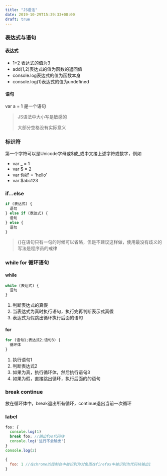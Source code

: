 ```yaml
---
title: "JS语法"
date: 2019-10-29T15:39:33+08:00
draft: true
---
```


### 表达式与语句

#### 表达式
- 1+2 表达式的值为3
- add(1,2)表达式的值为函数的返回值
- console.log表达式的值为函数本身
- console.log(1)表达式的值为undefined

#### 语句
var a = 1 是一个语句

> JS语法中大小写是敏感的
>
> 大部分空格没有实际意义

### 标识符
第一个字符可以是Unicode字母或$或_或中文接上述字符或数字，例如

- var _ = 1
- var $ = 2
- var 你好 = 'hello' 
- var $abc123

### if...else
```javascript
if (表达式) {
  语句
} else if (表达式) {
  语句
} else {
  语句
}
```

> {}在语句只有一句的时候可以省略，但是不建议这样做，使用最没有歧义的写法是程序员的戒律

### while for 循环语句
#### while
```javascript
while (表达式) {
  语句
}
``` 

1. 判断表达式的真假
2. 当表达式为真时执行语句，执行完再判断表示式真假
3. 表达式为假跳出循环执行后面的语句

#### for
```javascript
for (语句1;表达式2;语句3) {
  循环体
}
```

1. 执行语句1
2. 判断表达式2
3. 如果为真，执行循环体，然后执行语句3
4. 如果为假，直接跳出循环，执行后面的的语句

### break continue
放在循环体中，break退出所有循环，continue退出当前一次循环

### label
```javascript
foo: {
  console.log(1)
  break foo; //跳出foo代码块
  console.log('这行不会输出')
}
console.log(2)
```
```javascript
{
  foo: 1 //在chrome的控制台中被识别为对象而在firefox中被识别为代码块输出1
}
```
